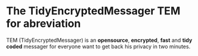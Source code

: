 # The TidyEncryptedMessager TEM for abreviation
TEM (TidyEncryptedMessager) is an __opensource__, __encrypted__, __fast__ and __tidy coded__ messager for everyone want to get back his privacy in two minutes.
